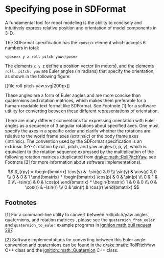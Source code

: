 # Specifying pose in SDFormat

A fundamental tool for robot modeling is the ability to concisely and
intuitively express relative position and orientation of model components
in 3-D.

The SDFormat specification has the `<pose/>` element which accepts 6 numbers
in total:

    <pose>x y z roll pitch yaw</pose>

The elements `x y z` define a position vector (in meters), and the elements
`roll, pitch, yaw` are Euler angles (in radians) that specify the orientation,
as shown in the following figure:

[[file:roll-pitch-yaw.svg|200px]]

These angles are a form of Euler angles and are more concise than
quaternions and rotation matrices, which makes them preferable for a
human-readable text format like SDFormat.
See Footnote [1] for a software utitlity for converting between these
different representations of orientation.

There are many different conventions for expressing orientation with Euler
angles as a sequence of 3 angular rotations about specified axes.
One must specify the axes in a specific order and clarify whether the rotations
are relative to the world frame axes (extrinsic) or the body frame axes
(intrinsic).
The convention used by the SDFormat specification is an extrinsic X-Y-Z rotation
by roll, pitch, and yaw angles (r, p, y), which is equivalent to the rotation
sequence expressed by the multiplication of the following rotation matrices
(duplicated from
[drake::math::RollPitchYaw](https://github.com/RobotLocomotion/drake/blob/246b2c038/math/roll_pitch_yaw.h#L19-L31),
see Footnote [2] for more information about software implementations).

<script src='https://cdnjs.cloudflare.com/ajax/libs/mathjax/2.7.5/MathJax.js?config=TeX-MML-AM_CHTML' async></script>

$$
    R_{rpy}
    =
    \begin{bmatrix}
      \cos(y) & -\sin(y) & 0 \\\
      \sin(y) &  \cos(y) & 0 \\\
           0  &       0  & 1
    \end{bmatrix}
    *
    \begin{bmatrix}
       \cos(p) & 0 & \sin(p) \\\
            0  & 1 &      0  \\\
      -\sin(p) & 0 & \cos(p)
    \end{bmatrix}
    *
    \begin{bmatrix}
      1 &      0  &       0  \\\
      0 & \cos(r) & -\sin(r) \\\
      0 & \sin(r) &  \cos(r)
    \end{bmatrix}
$$


## Footnotes

[1] For a command-line utility to convert between roll/pitch/yaw angles,
    quaternions, and rotation matrices , please see the `quaternion_from_euler`
    and `quaternion_to_euler` example programs in
    [ignition math pull request 297](https://bitbucket.org/ignitionrobotics/ign-math/pull-requests/297/examples-converting-between-euler-angles/diff).

[2] Software implementations for converting between this Euler angle convention
    and quaternions can be found in the
    [drake::math::RollPitchYaw](https://github.com/RobotLocomotion/drake/blob/246b2c038/math/roll_pitch_yaw.h#L19-L31)
    C++ class and the
    [ignition::math::Quaternion](https://bitbucket.org/ignitionrobotics/ign-math/src/ignition-math4_4.0.0/include/ignition/math/Quaternion.hh#Quaternion.hh-308:398)
    C++ class.
